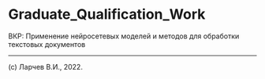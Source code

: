 # Graduate_Qualification_Work
ВКР: Применение нейросетевых моделей и методов для обработки текстовых документов


---

(c) Ларчев В.И., 2022.
